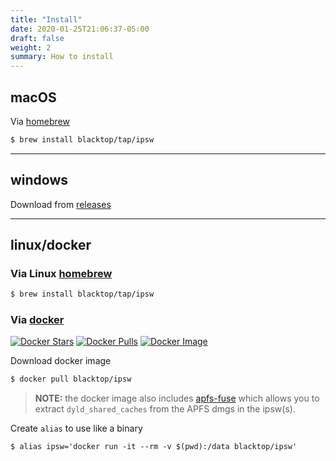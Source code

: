 ```yaml
---
title: "Install"
date: 2020-01-25T21:06:37-05:00
draft: false
weight: 2
summary: How to install
---
```


## macOS

Via [homebrew](https://brew.sh)

```bash
$ brew install blacktop/tap/ipsw
```

---

## windows

Download from [releases](https://github.com/blacktop/ipsw/releases/latest)

---

## linux/docker

### Via Linux [homebrew](https://brew.sh)

```bash
$ brew install blacktop/tap/ipsw
```

### Via [docker](https://www.docker.com)

[![Docker Stars](https://img.shields.io/docker/stars/blacktop/ipsw.svg)](https://hub.docker.com/r/blacktop/ipsw/) [![Docker Pulls](https://img.shields.io/docker/pulls/blacktop/ipsw.svg)](https://hub.docker.com/r/blacktop/ipsw/) [![Docker Image](https://img.shields.io/badge/docker%20image-114MB-blue.svg)](https://hub.docker.com/r/blacktop/ipsw/)

Download docker image

```bash
$ docker pull blacktop/ipsw
```

> **NOTE:** the docker image also includes [apfs-fuse](https://github.com/sgan81/apfs-fuse) which allows you to extract `dyld_shared_caches` from the APFS dmgs in the ipsw(s).

Create `alias` to use like a binary

```
$ alias ipsw='docker run -it --rm -v $(pwd):/data blacktop/ipsw'
```
